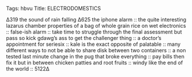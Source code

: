 Tags: hbvu
Title: ELECTRODOMESTICS
  
∆319 the sound of rain falling ∆625 the iphone alarm :: the quite interesting lazarus chamber properties of a bag of whole grain rice on wet electronics :: false-ish alarm :: take time to struggle through the final assessment but pass so kick gdawg’s ass to get the challenger thing :: a doctor’s appointment for seriesix :: kale is the exact opposite of palatable :: many different ways to not be able to share disk between two containers :: a non tested last minute change in the pug that broke everything :: pay bills then fix it but in between chicken patties and root fruits :: windy like the end of the world :: 5122∆